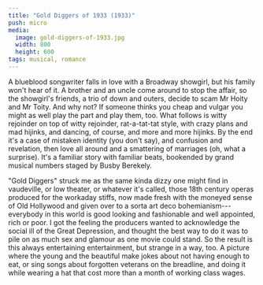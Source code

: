 ```yaml
---
title: "Gold Diggers of 1933 (1933)"
push: micro
media: 
  image: gold-diggers-of-1933.jpg
  width: 800
  height: 600
tags: musical, romance
---
```


A blueblood songwriter falls in love with a Broadway showgirl, but his family won't hear of it. A brother and an uncle come around to stop the affair, so the showgirl's friends, a trio of down and outers, decide to scam Mr Hoity and Mr Toity. And why not? If someone thinks you cheap and vulgar you might as well play the part and play them, too. What follows is witty rejoinder on top of witty rejoinder, rat-a-tat-tat style, with crazy plans and mad hijinks, and dancing, of course, and more and more hijinks. By the end it's a case of mistaken identity (you don't say), and confusion and revelation, then love all around and a smattering of marriages (oh, what a surprise). It's a familiar story with familiar beats, bookended by grand musical numbers staged by Busby Berekely.

"Gold Diggers" struck me as the same kinda dizzy one might find in vaudeville, or low theater, or whatever it's called, those 18th century operas produced for the workaday stiffs, now made fresh with the moneyed sense of Old Hollywood and given over to a sorta art deco bohemianism---everybody in this world is good looking and fashionable and well appointed, rich or poor. I got the feeling the producers wanted to acknowledge the social ill of the Great Depression, and thought the best way to do it was to pile on as much sex and glamour as one movie could stand. So the result is this always entertaining entertainment, but strange in a way, too. A picture where the young and the beautiful make jokes about not having enough to eat, or sing songs about forgotten veterans on the breadline, and doing it while wearing a hat that cost more than a month of working class wages.
